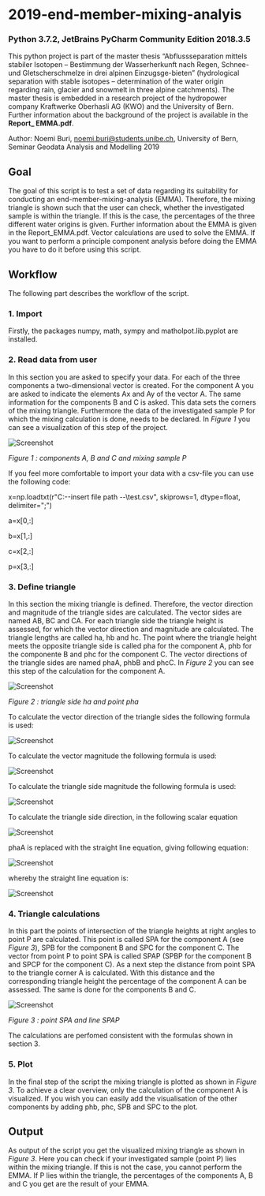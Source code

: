 # 2019-end-member-mixing-analyis
### Python 3.7.2, JetBrains PyCharm Community Edition 2018.3.5
This python project is part of the master thesis “Abflussseparation mittels stabiler Isotopen – Bestimmung der Wasserherkunft nach Regen, Schnee- und Gletscherschmelze in drei alpinen Einzugsge-bieten” (hydrological separation with stable isotopes – determination of the water origin regarding rain, glacier and snowmelt in three alpine catchments). The master thesis is embedded in a research project of the hydropower company Kraftwerke Oberhasli AG (KWO) and the University of Bern. 
Further information about the background of the project is available in the **Report_ EMMA.pdf**.

Author: Noemi Buri, noemi.buri@students.unibe.ch, University of Bern, Seminar Geodata Analysis and Modelling 2019

## Goal
The goal of this script is to test a set of data regarding its suitability for conducting an end-member-mixing-analysis (EMMA). Therefore, the mixing triangle is shown such that the user can check, whether the investigated sample is within the triangle. If this is the case, the percentages of the three different water origins is given. Further information about the EMMA is given in the Report_EMMA.pdf. Vector calculations are used to solve the EMMA. If you want to perform a principle component analysis before doing the EMMA you have to do it before using this script.

## Workflow
The following part describes the workflow of the script.
### 1. Import
Firstly, the packages numpy, math, sympy and matholpot.lib.pyplot are installed.
### 2. Read data from user
In this section you are asked to specify your data. For each of the three components a two-dimensional vector is created. For the component A you are asked to indicate the elements Ax and Ay of the vector A. The same information for the components B and C is asked. This data sets the corners of the mixing triangle. Furthermore the data of the investigated sample P for which the mixing calculation is done, needs to be declared. In *Figure 1* you can see a visualization of this step of the project.

![Screenshot](components.png)

*Figure 1 : components A, B and C and mixing sample P*

If you feel more comfortable to import your data with a csv-file you can use the following code:

x=np.loadtxt(r"C:\--insert file path --\test.csv", skiprows=1, dtype=float, delimiter=";")

a=x[0,:]

b=x[1,:]

c=x[2,:]

p=x[3,:]

### 3. Define triangle
In this section the mixing triangle is defined. Therefore, the vector direction and magnitude of the triangle sides are calculated. The vector sides are named AB, BC and CA. For each triangle side the triangle height is assessed, for which the vector direction and magnitude are calculated. The triangle lengths are called ha, hb and hc. The point where the triangle height meets the opposite triangle side is called pha for the component A, phb for the componente B and phc for the component C. The vector directions of the triangle sides are named phaA, phbB and phcC. In *Figure 2* you can see this step of the calculation for the component A.

![Screenshot](define_t.png)

*Figure 2 : triangle side ha and point pha*

To calculate the vector direction of the triangle sides the following formula is used:

![Screenshot](vector_dir.JPG)

To calculate the vector magnitude the following formula is used:

![Screenshot](vector_amount.JPG)

To calculate the triangle side magnitude the following formula is used:

![Screenshot](ts.JPG)


To calculate the triangle side direction, in the following scalar equation

![Screenshot](h1.JPG)

phaA is replaced with the straight line equation, giving following equation:

![Screenshot](h2.JPG)

whereby the straight line equation is:

![Screenshot](h3.JPG)

### 4. Triangle calculations
In this part the points of intersection of the triangle heights at right angles to point P are calculated. This point is called SPA for the component A (see *Figure 3*), SPB for the component B and SPC for the component C. The vector from point P to point SPA is called SPAP (SPBP for the component B and SPCP for the component C).
As a next step the distance from point SPA to the triangle corner A is calculated. With this distance and the corresponding triangle height the percentage of the component A can be assessed. The same is done for the components B and C.

![Screenshot](calculations.png)

*Figure 3 : point SPA and line SPAP*

The calculations are perfomed consistent with the formulas shown in section 3.
### 5. Plot
In the final step of the script the mixing triangle is plotted as shown in *Figure 3*. To achieve a clear overview, only the calculation of the component A is visualized. If you wish you can easily add the visualisation of the other components by adding phb, phc, SPB and SPC to the plot.
## Output
As output of the script you get the visualized mixing triangle as shown in *Figure 3*. Here you can check if your investigated sample (point P) lies within the mixing triangle. If this is not the case, you cannot perform the EMMA. If P lies within the triangle, the percentages of the components A, B and C you get are the result of your EMMA.
